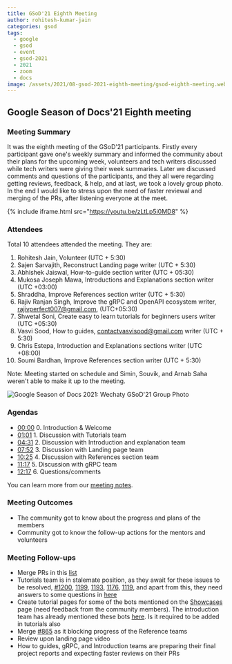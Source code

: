 ```yaml
---
title: GSoD'21 Eighth Meeting
author: rohitesh-kumar-jain
categories: gsod
tags:
  - google
  - gsod
  - event
  - gsod-2021
  - 2021
  - zoom
  - docs
image: /assets/2021/08-gsod-2021-eighth-meeting/gsod-eighth-meeting.webp
---
```


## Google Season of Docs'21 Eighth meeting

### Meeting Summary

It was the eighth meeting of the GSoD’21 participants. Firstly every participant gave one's weekly summary and informed the community
about their plans for the upcoming week, volunteers and tech writers discussed while tech writers were giving their week summaries.
Later we discussed comments and questions of the participants, and they all were regarding getting reviews, feedback, & help, and
at last, we took a lovely group photo. In the end I would like to stress upon the need of faster reviewal and merging of the PRs,
after listening everyone at the meet.

{% include iframe.html src="https://youtu.be/zLtLp5i0MD8" %}

### Attendees

Total 10 attendees attended the meeting. They are:

1. Rohitesh Jain, Volunteer (UTC + 5:30)
2. Sajen Sarvajith, Reconstruct Landing page writer (UTC + 5:30)
3. Abhishek Jaiswal, How-to-guide section writer (UTC + 05:30)
4. Mukosa Joseph Mawa, Introductions and Explanations section writer (UTC +03:00)
5. Shraddha, Improve References section writer (UTC + 5:30)
6. Rajiv Ranjan Singh, Improve the gRPC and OpenAPI ecosystem writer, rajivperfect007@gmail.com, (UTC+05:30)
7. Shwetal Soni, Create easy to learn tutorials for beginners users writer (UTC +05:30)
8. Vasvi Sood, How to guides, contactvasvisood@gmail.com writer (UTC + 5:30)
9. Chris Estepa, Introduction and Explanations sections writer (UTC +08:00)
10. Soumi Bardhan, Improve References section writer (UTC + 5:30)

Note: Meeting started on schedule and Simin, Souvik, and Arnab Saha weren't able to make it up to the meeting.

![Google Season of Docs 2021: Wechaty GSoD'21 Group Photo](/assets/2021/08-gsod-2021-eighth-meeting/gsod-eighth-meeting.webp)

### Agendas

- [00:00](https://youtu.be/zLtLp5i0MD8) 0. Introduction & Welcome
- [01:01](https://youtu.be/zLtLp5i0MD8?t=61) 1. Discussion with Tutorials team
- [04:31](https://youtu.be/zLtLp5i0MD8?t=271) 2. Discussion with Introduction and explanation team
- [07:52](https://youtu.be/zLtLp5i0MD8?t=472) 3. Discussion with Landing page team
- [10:25](https://youtu.be/zLtLp5i0MD8?t=625) 4. Discussion with References section team
- [11:17](https://youtu.be/zLtLp5i0MD8?t=677) 5. Discussion with gRPC team
- [12:17](https://youtu.be/zLtLp5i0MD8?t=737) 6. Questions/comments

You can learn more from our [meeting notes][meeting_notes].

[meeting_notes]: https://docs.google.com/document/d/1fVCk8qRYc4RKGMf2UY5HOe07hEhPUOpGC34v88GEFJg/edit#heading=h.edr3nzd8l43b

### Meeting Outcomes

- The community got to know about the progress and plans of the members
- Community got to know the follow-up actions for the mentors and volunteers

### Meeting Follow-ups

- Merge PRs in this [list](https://github.com/wechaty/wechaty.js.org/issues/1056)
- Tutorials team is in stalemate position, as they await for these issues to be resolved, [#1200](https://github.com/wechaty/wechaty.js.org/issues/1200),
  [1199](https://github.com/wechaty/wechaty.js.org/issues/1199), [1193](https://github.com/wechaty/wechaty.js.org/issues/1193),
  [1176](https://github.com/wechaty/wechaty.js.org/issues/1176), [1119](https://github.com/wechaty/wechaty.js.org/issues/1119), and apart from this,
  they need answers to some questions in [here](https://www.google.com/url?q=https://github.com/wechaty/wechaty.js.org/issues/1133&sa=D&source=editors&ust=1629112006415252&usg=AOvVaw3FSZMDamAkYDe_QH7hv3LF)
- Create tutorial pages for some of the bots mentioned on the [Showcases](https://wechaty.js.org/docs/showcases/) page (need feedback from the community members). The introduction team has already mentioned these bots [here](https://wechaty.js.org/docs/showcases/osschat-bot/). Is it required to be added in tutorials also
- Merge [#865](https://github.com/wechaty/wechaty.js.org/pull/865) as it blocking progress of the Reference teams
- Review upon landing page video
- How to guides, gRPC, and Introduction teams are preparing their final project reports and expecting faster reviews on their PRs
